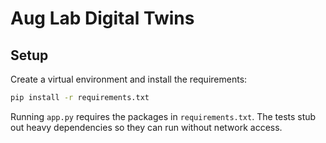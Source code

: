 # Aug Lab Digital Twins

## Setup

Create a virtual environment and install the requirements:

```bash
pip install -r requirements.txt
```

Running `app.py` requires the packages in `requirements.txt`.  The tests stub out
heavy dependencies so they can run without network access.
